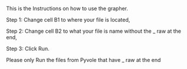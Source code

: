 This is the Instructions on how to use the grapher.

  Step 1: Change cell B1 to where your file is located,

  Step 2: Change cell B2 to what your file is name without the _ raw at the end,

  Step 3: Click Run.

Please only Run the files from Pyvole that have _ raw at the end
